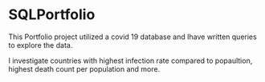 # SQLPortfolio

This Portfolio project utilized a covid 19 database and Ihave written queries to explore the data. 

I investigate countries with highest infection rate compared to popaultion, highest death count per population and more. 
